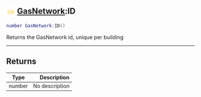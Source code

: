 ## <img src="../../.gitbook/assets/shared.png" width="24" height=24 /> [GasNetwork](https://iaswiki.rawr.dev/readme/gasnetwork):ID

```lua
number GasNetwork:ID()
```

Returns the GasNetwork id, unique per building

------
## Returns

| Type   | Description |
| ------ | ----------: |
| number | No description |

